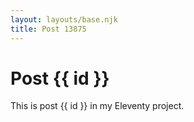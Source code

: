 ```yaml
---
layout: layouts/base.njk
title: Post 13875
---
```


# Post {{ id }}

This is post {{ id }} in my Eleventy project.
